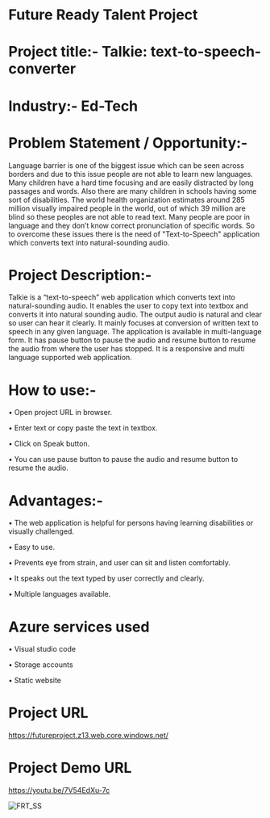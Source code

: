 
# Future Ready Talent Project
# Project title:- Talkie: text-to-speech-converter
# Industry:- Ed-Tech
# Problem Statement / Opportunity:-
Language barrier is one of the biggest issue which can be seen across borders and due to this issue people are not able to learn new 
languages. Many children have a hard time focusing and are easily distracted by long passages and words. Also there are many children 
in schools having some sort of disabilities. The world health organization estimates around 285 million visually impaired people in the 
world, out of which 39 million are blind so these peoples are not able to read text. Many people are poor in language and they don’t know 
correct pronunciation of specific words. So to overcome these issues there is the need of "Text-to-Speech" application which converts text 
into natural-sounding audio.


# Project Description:-
Talkie is a “text-to-speech” web application which converts text into natural-sounding audio. It enables the user to copy text 
into textbox and converts it into natural sounding audio. The output audio is natural and clear so user can hear it clearly. It mainly focuses at 
conversion of written text to speech in any given language. The application is available in multi-language form. It has pause button to pause the 
audio and resume button to resume the audio from where the user has stopped. It is a responsive and multi language supported web application.


# How to use:-
• Open project URL in browser.

• Enter text or copy paste the text in textbox.

• Click on Speak button.

• You can use pause button to pause the audio and resume button to resume the audio.

# Advantages:-
• The web application is helpful for persons having learning disabilities or visually challenged.

• Easy to use.

• Prevents eye from strain, and user can sit and listen comfortably.

• It speaks out the text typed by user correctly and clearly.

• Multiple languages available.


# Azure services used
• Visual studio code

• Storage accounts

• Static website

# Project URL
 https://futureproject.z13.web.core.windows.net/
 
 
 # Project Demo URL
 https://youtu.be/7V54EdXu-7c
 
![FRT_SS](https://user-images.githubusercontent.com/78649337/154856266-9adf5ac1-e0a5-4a3b-9878-879462083994.png)

